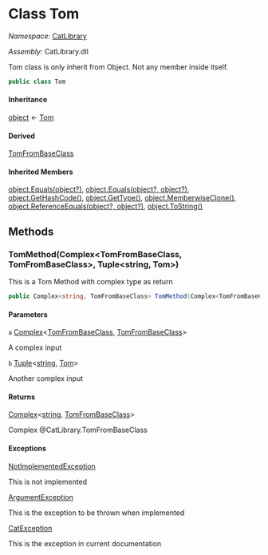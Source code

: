 ﻿# Class Tom

_Namespace:_ [CatLibrary](CatLibrary.md)

_Assembly:_ CatLibrary.dll

Tom class is only inherit from Object. Not any member inside itself.

```csharp
public class Tom
```

#### Inheritance

[object](https://learn.microsoft.com/dotnet/api/system.object) ← 
[Tom](CatLibrary.Tom.md)

#### Derived

[TomFromBaseClass](CatLibrary.TomFromBaseClass.md)

#### Inherited Members

[object.Equals(object?)](https://learn.microsoft.com/dotnet/api/system.object.equals#system-object-equals(system-object)), 
[object.Equals(object?, object?)](https://learn.microsoft.com/dotnet/api/system.object.equals#system-object-equals(system-object-system-object)), 
[object.GetHashCode()](https://learn.microsoft.com/dotnet/api/system.object.gethashcode), 
[object.GetType()](https://learn.microsoft.com/dotnet/api/system.object.gettype), 
[object.MemberwiseClone()](https://learn.microsoft.com/dotnet/api/system.object.memberwiseclone), 
[object.ReferenceEquals(object?, object?)](https://learn.microsoft.com/dotnet/api/system.object.referenceequals), 
[object.ToString()](https://learn.microsoft.com/dotnet/api/system.object.tostring)

## Methods

### TomMethod(Complex<TomFromBaseClass, TomFromBaseClass>, Tuple<string, Tom>)

This is a Tom Method with complex type as return

```csharp
public Complex<string, TomFromBaseClass> TomMethod(Complex<TomFromBaseClass, TomFromBaseClass> a, Tuple<string, Tom> b)
```

#### Parameters

`a` [Complex](CatLibrary.Complex-2.md)<[TomFromBaseClass](CatLibrary.TomFromBaseClass.md), [TomFromBaseClass](CatLibrary.TomFromBaseClass.md)>

A complex input

`b` [Tuple](https://learn.microsoft.com/dotnet/api/system.tuple-2)<[string](https://learn.microsoft.com/dotnet/api/system.string), [Tom](CatLibrary.Tom.md)>

Another complex input

#### Returns

[Complex](CatLibrary.Complex-2.md)<[string](https://learn.microsoft.com/dotnet/api/system.string), [TomFromBaseClass](CatLibrary.TomFromBaseClass.md)>

Complex @CatLibrary.TomFromBaseClass

#### Exceptions

[NotImplementedException](https://learn.microsoft.com/dotnet/api/system.notimplementedexception)

This is not implemented

[ArgumentException](https://learn.microsoft.com/dotnet/api/system.argumentexception)

This is the exception to be thrown when implemented

[CatException](CatLibrary.CatException-1.md)<T>

This is the exception in current documentation

